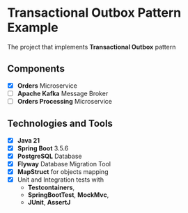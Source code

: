 # Transactional Outbox Pattern Example

The project that implements **Transactional Outbox** pattern

## Components
- [x] **Orders** Microservice
- [ ] **Apache Kafka** Message Broker
- [ ] **Orders Processing** Microservice

## Technologies and Tools
- [x] **Java 21**
- [x] **Spring Boot** 3.5.6
- [x] **PostgreSQL** Database
- [x] **Flyway** Database Migration Tool
- [x] **MapStruct** for objects mapping
- [x] Unit and Integration tests with 
  - **Testcontainers**, 
  - **SpringBootTest**, **MockMvc**, 
  - **JUnit**, **AssertJ**